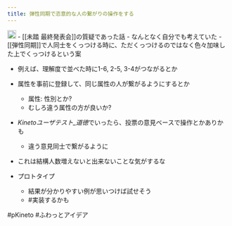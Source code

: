 ```yaml
---
title: 弾性同期で恣意的な人の繋がりの操作をする
---
```


<img src='https://scrapbox.io/api/pages/blu3mo-public/public/icon' alt='public.icon' height="19.5"/>
- [[未踏 最終発表会]]の質疑であった話
    - なんとなく自分でも考えていた
    - [[弾性同期]]で人同士をくっつける時に、ただくっつけるのではなく色々加味した上でくっつけるという案

* 例えば、理解度で並べた時に1-6, 2-5, 3-4がつながるとか

* 属性を事前に登録して、同じ属性の人が繋がるようにするとか
  
  * 属性: 性別とか?
  * むしろ違う属性の方が良いか?
* *Kinetoユーザテスト_道徳*でいったら、投票の意見ベースで操作とかありかも
  
  * 違う意見同士で繋がるように
* これは結構人数増えないと出来ないことな気がするな

* プロトタイプ
  
  * 結果が分かりやすい例が思いつけば試せそう
  * \#実装するかも

\#pKineto #ふわっとアイデア
